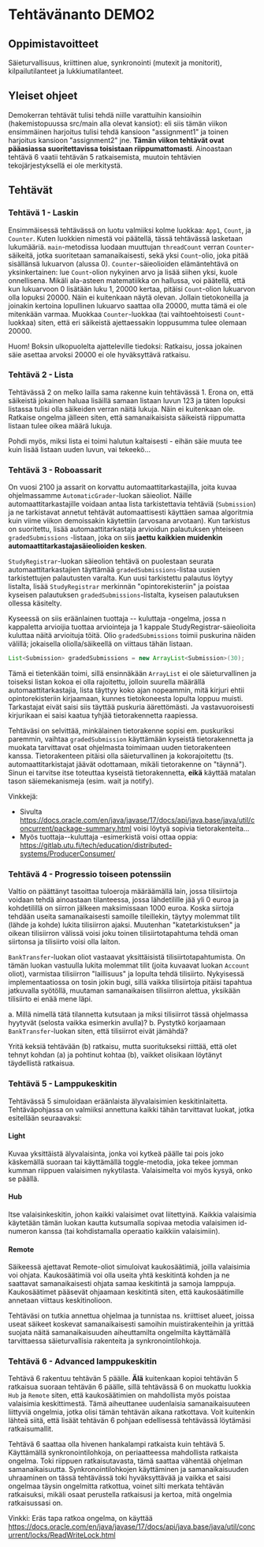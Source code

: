 # Tehtävänanto DEMO2

## Oppimistavoitteet
Säieturvallisuus, kriittinen alue, synkronointi (mutexit ja monitorit), kilpailutilanteet ja lukkiumatilanteet.

## Yleiset ohjeet
Demokerran tehtävät tulisi tehdä niille varattuihin kansioihin (hakemistopuussa src/main alla olevat kansiot): eli siis tämän viikon ensimmäinen harjoitus tulisi tehdä kansioon "assignment1" ja toinen harjoitus kansioon "assignment2" jne. **Tämän viikon tehtävät ovat pääasiassa suoritettavissa toisistaan riippumattomasti**. Ainoastaan tehtävä 6 vaatii tehtävän 5 ratkaisemista, muutoin tehtävien tekojärjestyksellä ei ole merkitystä.

## Tehtävät

### Tehtävä 1 - Laskin
Ensimmäisessä tehtävässä on luotu valmiiksi kolme luokkaa: `App1`, `Count`, ja `Counter`. Kuten luokkien nimestä voi päätellä, tässä tehtävässä lasketaan lukumääriä. `main`-metodissa luodaan muuttujan `threadCount` verran `Counter`-säikeitä, jotka suoritetaan samanaikaisesti, sekä yksi `Count`-olio, joka pitää sisällänsä lukuarvon (alussa 0). `Counter`-säieolioiden elämäntehtävä on yksinkertainen: lue `Count`-olion nykyinen arvo ja lisää siihen yksi, kuole onnellisena. Mikäli ala-asteen matematiikka on hallussa, voi päätellä, että kun lukuarvoon 0 lisätään luku 1, 20000 kertaa, pitäisi `Count`-olion lukuarvon olla lopuksi 20000. Näin ei kuitenkaan näytä olevan. Jollain tietokoneilla ja joinakin kertoina lopullinen lukuarvo saattaa olla 20000, mutta tämä ei ole mitenkään varmaa. Muokkaa `Counter`-luokkaa (tai vaihtoehtoisesti `Count`-luokkaa) siten, että eri säikeistä ajettaessakin loppusumma tulee olemaan 20000.

Huom! Boksin ulkopuolelta ajatteleville tiedoksi: Ratkaisu, jossa jokainen säie asettaa arvoksi 20000 ei ole hyväksyttävä ratkaisu.

### Tehtävä 2 - Lista
Tehtävässä 2 on melko lailla sama rakenne kuin tehtävässä 1. Erona on, että säikeistä jokainen haluaa lisäillä samaan listaan luvun 123 ja täten lopuksi listassa tulisi olla säikeiden verran näitä lukuja. Näin ei kuitenkaan ole. Ratkaise ongelma jälleen siten, että samanaikaisista säikeistä riippumatta listaan tulee oikea määrä lukuja.

Pohdi myös, miksi lista ei toimi halutun kaltaisesti - eihän säie muuta tee kuin lisää listaan uuden luvun, vai tekeekö...

### Tehtävä 3 - Roboassarit
On vuosi 2100 ja assarit on korvattu automaattitarkastajilla, joita kuvaa ohjelmassamme `AutomaticGrader`-luokan säieoliot. Näille automaattitarkastajille voidaan antaa lista tarkistettavia tehtäviä (`Submission`) ja ne tarkistavat annetut tehtävät automaattisesti käyttäen samaa algoritmia kuin viime viikon demoissakin käytettiin (arvosana arvotaan). Kun tarkistus on suoritettu, lisää automaattitarkastaja arvioidun palautuksen yhteiseen `gradedSubmissions` -listaan, joka on siis **jaettu kaikkien muidenkin automaattitarkastajasäieolioiden kesken**.

`StudyRegistrar`-luokan säieolion tehtävä on puolestaan seurata automaattitarkastajien täyttämää `gradedSubmissions`-listaa uusien tarkistettujen palautusten varalta. Kun uusi tarkistettu palautus löytyy listalta, lisää `StudyRegistrar` merkinnän "opintorekisteriin" ja poistaa kyseisen palautuksen `gradedSubmissions`-listalta, kyseisen palautuksen ollessa käsitelty.

Kyseessä on siis eräänlainen tuottaja -- kuluttaja -ongelma, jossa n kappaletta arvioijia tuottaa arviointeja ja 1 kappale StudyRegistrar-säieolioita kuluttaa näitä arvioituja töitä. Olio `gradedSubmissions` toimii puskurina näiden välillä; jokaisella oliolla/säikeellä on viittaus tähän listaan.

```java
List<Submission> gradedSubmissions = new ArrayList<Submission>(30);
```

Tämä ei tietenkään toimi, sillä ensinnäkään `ArrayList` ei ole säieturvallinen ja toiseksi listan kokoa ei olla rajoitettu, jolloin suurella määrällä automaattitarkastajia, lista täyttyy koko ajan nopeammin, mitä kirjuri ehtii opintorekisteriin kirjaamaan, kunnes tietokoneesta lopulta loppuu muisti. Tarkastajat eivät saisi siis täyttää puskuria äärettömästi. Ja vastavuoroisesti kirjurikaan ei saisi kaatua tyhjää tietorakennetta raapiessa.

Tehtäväsi on selvittää, minkälainen tietorakenne sopisi em. puskuriksi paremmin, vaihtaa  `gradedSubmission` käyttämään kyseistä tietorakennetta ja muokata tarvittavat osat ohjelmasta toimimaan uuden tietorakenteen kanssa. Tietorakenteen pitäisi olla säieturvallinen ja kokorajoitettu (ts. automaattitarkistajat jäävät odottamaan, mikäli tietorakenne on "täynnä"). Sinun ei tarvitse itse toteuttaa kyseistä tietorakennetta, **eikä** käyttää matalan tason säiemekanismeja (esim. wait ja notify).


Vinkkejä:
 - Sivulta <https://docs.oracle.com/en/java/javase/17/docs/api/java.base/java/util/concurrent/package-summary.html> voisi löytyä sopivia tietorakenteita...
 - Myös tuottaja--kuluttaja -esimerkistä voisi ottaa oppia: <https://gitlab.utu.fi/tech/education/distributed-systems/ProducerConsumer/>

### Tehtävä 4 - Progressio toiseen potenssiin
Valtio on päättänyt tasoittaa tuloeroja määräämällä lain, jossa tilisiirtoja voidaan tehdä ainoastaan tilanteessa, jossa lähdetilille jää yli 0 euroa ja kohdetilillä on siirron jälkeen maksimissaan 1000 euroa. Koska siirtoja tehdään useita samanaikaisesti samoille tileillekin, täytyy molemmat tilit (lähde ja kohde) lukita tilisiirron ajaksi. Muutenhan "katetarkistuksen" ja oikean tilisiirron välissä voisi joku toinen tilisiirtotapahtuma tehdä oman siirtonsa ja tilisiirto voisi olla laiton.

`BankTransfer`-luokan oliot vastaavat yksittäisistä tilisiirtotapahtumista. On tämän luokan vastuulla lukita molemmat tilit (joita kuvaavat luokan `Account` oliot), varmistaa tilisiirron "laillisuus" ja lopulta tehdä tilisiirto. Nykyisessä implementaatiossa on tosin jokin bugi, sillä vaikka tilisiirtoja pitäisi tapahtua jatkuvalla syötöllä, muutaman samanaikaisen tilisiirron alettua, yksikään tilisiirto ei enää mene läpi.

a. Millä nimellä tätä tilannetta kutsutaan ja miksi tilisiirrot tässä ohjelmassa hyytyvät (selosta vaikka esimerkin avulla)?
b. Pystytkö korjaamaan `BankTransfer`-luokan siten, että tilisiirrot eivät jämähdä?

Yritä keksiä tehtävään (b) ratkaisu, mutta suoritukseksi riittää, että olet tehnyt kohdan (a) ja pohtinut kohtaa (b), vaikket olisikaan löytänyt täydellistä ratkaisua.

### Tehtävä 5 - Lamppukeskitin

Tehtävässä 5 simuloidaan eräänlaista älyvalaisimien keskitinlaitetta. Tehtäväpohjassa on valmiiksi annettuna kaikki tähän tarvittavat luokat, jotka esitellään seuraavaksi:

#### Light
Kuvaa yksittäistä älyvalaisinta, jonka voi kytkeä päälle tai pois joko käskemällä suoraan tai käyttämällä toggle-metodia, joka tekee jomman kumman riippuen valaisimen nykytilasta. Valaisimelta voi myös kysyä, onko se päällä.

#### Hub
Itse valaisinkeskitin, johon kaikki valaisimet ovat liitettyinä. Kaikkia valaisimia käytetään tämän luokan kautta kutsumalla sopivaa metodia valaisimen id-numeron kanssa (tai kohdistamalla operaatio kaikkiin valaisimiin).

#### Remote
Säikeessä ajettavat Remote-oliot simuloivat kaukosäätimiä, joilla valaisimia voi ohjata. Kaukosäätimiä voi olla useita yhtä keskitintä kohden ja ne saattavat samanaikaisesti ohjata samaa keskitintä ja samoja lamppuja. Kaukosäätimet pääsevät ohjaamaan keskitintä siten, että kaukosäätimille annetaan viittaus keskitinolioon.

Tehtäväsi on tutkia annettua ohjelmaa ja tunnistaa ns. kriittiset alueet, joissa useat säikeet koskevat samanaikaisesti samoihin muistirakenteihin ja yrittää suojata näitä samanaikaisuuden aiheuttamilta ongelmilta käyttämällä tarvittaessa säieturvallisia rakenteita ja synkronointilohkoja.

### Tehtävä 6 - Advanced lamppukeskitin
Tehtävä 6 rakentuu tehtävän 5 päälle. **Älä** kuitenkaan kopioi tehtävän 5 ratkaisua suoraan tehtävän 6 päälle, sillä tehtävässä 6 on muokattu luokkia `Hub` ja `Remote` siten, että kaukosäätimien on mahdollista myös poistaa valaisimia keskittimestä. Tämä aiheuttanee uudenlaisia samanaikaisuuteen liittyviä ongelmia, jotka olisi tämän tehtävän aikana ratkottava. Voit kuitenkin lähteä siitä, että lisäät tehtävän 6 pohjaan edellisessä tehtävässä löytämäsi ratkaisumallit.

Tehtävä 6 saattaa olla hivenen hankalampi ratkaista kuin tehtävä 5. Käyttämällä synkronointilohkoja, on periaatteessa mahdollista ratkaista ongelma. Toki riippuen ratkaisutavasta, tämä saattaa vähentää ohjelman samanaikaisuutta. Synkronointilohkojen käyttäminen ja samanaikaisuuden uhraaminen on tässä tehtävässä toki hyväksyttävää ja vaikka et saisi ongelmaa täysin ongelmitta ratkottua, voinet silti merkata tehtävän ratkaisuksi, mikäli osaat perustella ratkaisusi ja kertoa, mitä ongelmia ratkaisussasi on.

Vinkki: Eräs tapa ratkoa ongelma, on käyttää <https://docs.oracle.com/en/java/javase/17/docs/api/java.base/java/util/concurrent/locks/ReadWriteLock.html>
